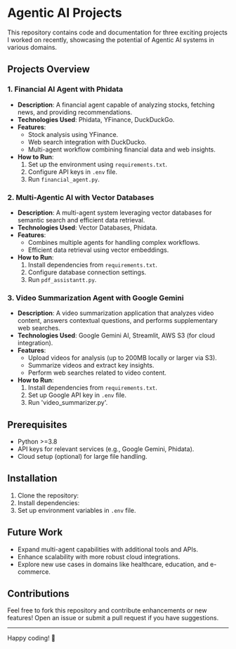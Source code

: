 # Agentic AI Projects

This repository contains code and documentation for three exciting projects I worked on recently, showcasing the potential of Agentic AI systems in various domains.

## Projects Overview

### 1. Financial AI Agent with Phidata
- **Description**: A financial agent capable of analyzing stocks, fetching news, and providing recommendations.
- **Technologies Used**: Phidata, YFinance, DuckDuckGo.
- **Features**:
  - Stock analysis using YFinance.
  - Web search integration with DuckDucko.
  - Multi-agent workflow combining financial data and web insights.
- **How to Run**:
  1. Set up the environment using `requirements.txt`.
  2. Configure API keys in `.env` file.
  3. Run `financial_agent.py`.

### 2. Multi-Agentic AI with Vector Databases
- **Description**: A multi-agent system leveraging vector databases for semantic search and efficient data retrieval.
- **Technologies Used**: Vector Databases, Phidata.
- **Features**:
  - Combines multiple agents for handling complex workflows.
  - Efficient data retrieval using vector embeddings.
- **How to Run**:
  1. Install dependencies from `requirements.txt`.
  2. Configure database connection settings.
  3. Run `pdf_assistantt.py`.

### 3. Video Summarization Agent with Google Gemini
- **Description**: A video summarization application that analyzes video content, answers contextual questions, and performs supplementary web searches.
- **Technologies Used**: Google Gemini AI, Streamlit, AWS S3 (for cloud integration).
- **Features**:
  - Upload videos for analysis (up to 200MB locally or larger via S3).
  - Summarize videos and extract key insights.
  - Perform web searches related to video content.
- **How to Run**:
  1. Install dependencies from `requirements.txt`.
  2. Set up Google API key in `.env` file.
  3. Run 'video_summarizer.py'.

## Prerequisites
- Python >=3.8
- API keys for relevant services (e.g., Google Gemini, Phidata).
- Cloud setup (optional) for large file handling.

## Installation
1. Clone the repository:
2. Install dependencies:
3. Set up environment variables in `.env` file.

## Future Work
- Expand multi-agent capabilities with additional tools and APIs.
- Enhance scalability with more robust cloud integrations.
- Explore new use cases in domains like healthcare, education, and e-commerce.

## Contributions
Feel free to fork this repository and contribute enhancements or new features! Open an issue or submit a pull request if you have suggestions.

---

Happy coding! 🚀

